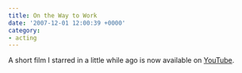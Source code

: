 ```yaml
---
title: On the Way to Work
date: '2007-12-01 12:00:39 +0000'
category:
- acting
---
```

A short film I starred in a little while ago is now available on [YouTube](https://www.youtube.com/watch?v=gkeineWp_rk).
